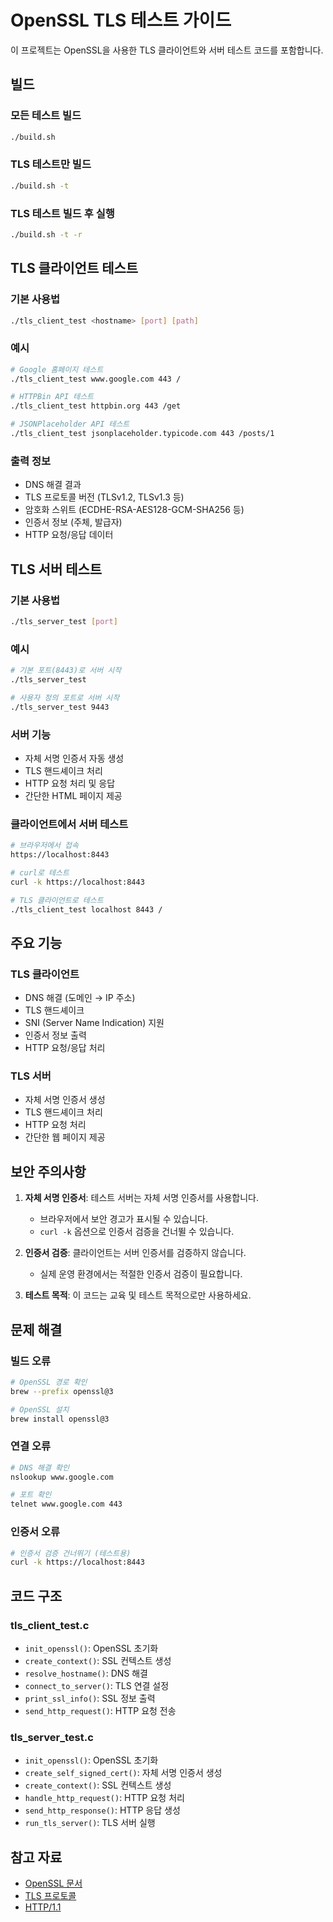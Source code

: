 # OpenSSL TLS 테스트 가이드

이 프로젝트는 OpenSSL을 사용한 TLS 클라이언트와 서버 테스트 코드를 포함합니다.

## 빌드

### 모든 테스트 빌드
```bash
./build.sh
```

### TLS 테스트만 빌드
```bash
./build.sh -t
```

### TLS 테스트 빌드 후 실행
```bash
./build.sh -t -r
```

## TLS 클라이언트 테스트

### 기본 사용법
```bash
./tls_client_test <hostname> [port] [path]
```

### 예시
```bash
# Google 홈페이지 테스트
./tls_client_test www.google.com 443 /

# HTTPBin API 테스트
./tls_client_test httpbin.org 443 /get

# JSONPlaceholder API 테스트
./tls_client_test jsonplaceholder.typicode.com 443 /posts/1
```

### 출력 정보
- DNS 해결 결과
- TLS 프로토콜 버전 (TLSv1.2, TLSv1.3 등)
- 암호화 스위트 (ECDHE-RSA-AES128-GCM-SHA256 등)
- 인증서 정보 (주체, 발급자)
- HTTP 요청/응답 데이터

## TLS 서버 테스트

### 기본 사용법
```bash
./tls_server_test [port]
```

### 예시
```bash
# 기본 포트(8443)로 서버 시작
./tls_server_test

# 사용자 정의 포트로 서버 시작
./tls_server_test 9443
```

### 서버 기능
- 자체 서명 인증서 자동 생성
- TLS 핸드셰이크 처리
- HTTP 요청 처리 및 응답
- 간단한 HTML 페이지 제공

### 클라이언트에서 서버 테스트
```bash
# 브라우저에서 접속
https://localhost:8443

# curl로 테스트
curl -k https://localhost:8443

# TLS 클라이언트로 테스트
./tls_client_test localhost 8443 /
```

## 주요 기능

### TLS 클라이언트
- DNS 해결 (도메인 → IP 주소)
- TLS 핸드셰이크
- SNI (Server Name Indication) 지원
- 인증서 정보 출력
- HTTP 요청/응답 처리

### TLS 서버
- 자체 서명 인증서 생성
- TLS 핸드셰이크 처리
- HTTP 요청 처리
- 간단한 웹 페이지 제공

## 보안 주의사항

1. **자체 서명 인증서**: 테스트 서버는 자체 서명 인증서를 사용합니다.
   - 브라우저에서 보안 경고가 표시될 수 있습니다.
   - `curl -k` 옵션으로 인증서 검증을 건너뛸 수 있습니다.

2. **인증서 검증**: 클라이언트는 서버 인증서를 검증하지 않습니다.
   - 실제 운영 환경에서는 적절한 인증서 검증이 필요합니다.

3. **테스트 목적**: 이 코드는 교육 및 테스트 목적으로만 사용하세요.

## 문제 해결

### 빌드 오류
```bash
# OpenSSL 경로 확인
brew --prefix openssl@3

# OpenSSL 설치
brew install openssl@3
```

### 연결 오류
```bash
# DNS 해결 확인
nslookup www.google.com

# 포트 확인
telnet www.google.com 443
```

### 인증서 오류
```bash
# 인증서 검증 건너뛰기 (테스트용)
curl -k https://localhost:8443
```

## 코드 구조

### tls_client_test.c
- `init_openssl()`: OpenSSL 초기화
- `create_context()`: SSL 컨텍스트 생성
- `resolve_hostname()`: DNS 해결
- `connect_to_server()`: TLS 연결 설정
- `print_ssl_info()`: SSL 정보 출력
- `send_http_request()`: HTTP 요청 전송

### tls_server_test.c
- `init_openssl()`: OpenSSL 초기화
- `create_self_signed_cert()`: 자체 서명 인증서 생성
- `create_context()`: SSL 컨텍스트 생성
- `handle_http_request()`: HTTP 요청 처리
- `send_http_response()`: HTTP 응답 생성
- `run_tls_server()`: TLS 서버 실행

## 참고 자료

- [OpenSSL 문서](https://www.openssl.org/docs/)
- [TLS 프로토콜](https://tools.ietf.org/html/rfc5246)
- [HTTP/1.1](https://tools.ietf.org/html/rfc2616) 